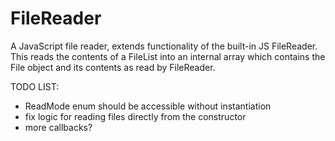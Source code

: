 # FileReader

A JavaScript file reader, extends functionality of the built-in JS FileReader.
This reads the contents of a FileList into an internal array which contains the File object and its contents as read by FileReader.

TODO LIST:
- ReadMode enum should be accessible without instantiation
- fix logic for reading files directly from the constructor
- more callbacks?
